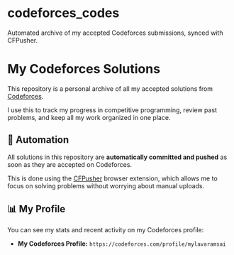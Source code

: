# codeforces_codes
Automated archive of my accepted Codeforces submissions, synced with CFPusher.
# My Codeforces Solutions

This repository is a personal archive of all my accepted solutions from [Codeforces](https://codeforces.com/).

I use this to track my progress in competitive programming, review past problems, and keep all my work organized in one place.

## 🤖 Automation

All solutions in this repository are **automatically committed and pushed** as soon as they are accepted on Codeforces.

This is done using the [CFPusher](https://github.com/SarJ2004/cf-pusher) browser extension, which allows me to focus on solving problems without worrying about manual uploads.

## 📊 My Profile

You can see my stats and recent activity on my Codeforces profile:

* **My Codeforces Profile:** `https://codeforces.com/profile/mylavaramsai`
